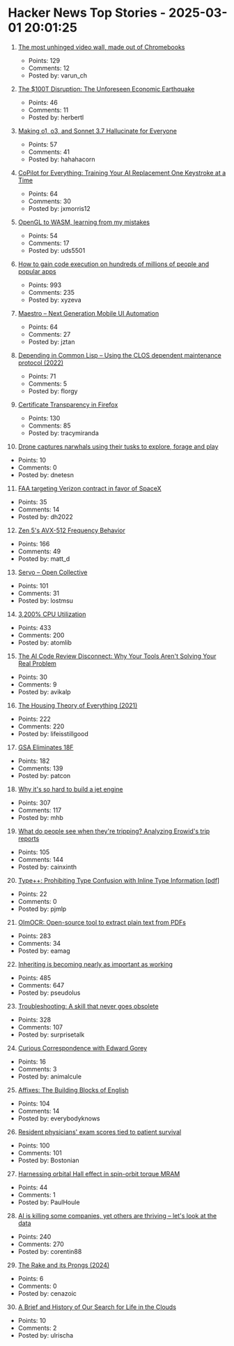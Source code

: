 # Hacker News Top Stories - 2025-03-01 20:01:25

1. [The most unhinged video wall, made out of Chromebooks](https://varun.ch/posts/videowall/)
   - Points: 129
   - Comments: 12
   - Posted by: varun_ch

2. [The $100T Disruption: The Unforeseen Economic Earthquake](https://wildfirelabs.substack.com/p/the-100-trillion-disruption-the-unforeseen)
   - Points: 46
   - Comments: 11
   - Posted by: herbertl

3. [Making o1, o3, and Sonnet 3.7 Hallucinate for Everyone](https://bengarcia.dev/making-o1-o3-and-sonnet-3-7-hallucinate-for-everyone)
   - Points: 57
   - Comments: 41
   - Posted by: hahahacorn

4. [CoPilot for Everything: Training Your AI Replacement One Keystroke at a Time](https://substack.com/home/post/p-158101095)
   - Points: 64
   - Comments: 30
   - Posted by: jxmorris12

5. [OpenGL to WASM, learning from my mistakes](https://uds5501.github.io/mindpalace/2025/03/01/opengl-webgl-porting.html)
   - Points: 54
   - Comments: 17
   - Posted by: uds5501

6. [How to gain code execution on hundreds of millions of people and popular apps](https://kibty.town/blog/todesktop/)
   - Points: 993
   - Comments: 235
   - Posted by: xyzeva

7. [Maestro – Next Generation Mobile UI Automation](https://github.com/mobile-dev-inc/Maestro)
   - Points: 64
   - Comments: 27
   - Posted by: jztan

8. [Depending in Common Lisp – Using the CLOS dependent maintenance protocol (2022)](https://stevelosh.com/blog/2022/08/depending-in-common-lisp/)
   - Points: 71
   - Comments: 5
   - Posted by: florgy

9. [Certificate Transparency in Firefox](https://blog.transparency.dev/ct-in-firefox)
   - Points: 130
   - Comments: 85
   - Posted by: tracymiranda

10. [Drone captures narwhals using their tusks to explore, forage and play](https://phys.org/news/2025-02-drone-captures-narwhals-tusks-explore.html)
   - Points: 10
   - Comments: 0
   - Posted by: dnetesn

11. [FAA targeting Verizon contract in favor of SpaceX](https://www.washingtonpost.com/business/2025/02/26/musk-starlink-doge-faa-verizon/)
   - Points: 35
   - Comments: 14
   - Posted by: dh2022

12. [Zen 5's AVX-512 Frequency Behavior](https://chipsandcheese.com/p/zen-5s-avx-512-frequency-behavior)
   - Points: 166
   - Comments: 49
   - Posted by: matt_d

13. [Servo – Open Collective](https://github.com/sponsors/servo)
   - Points: 101
   - Comments: 31
   - Posted by: lostmsu

14. [3,200% CPU Utilization](https://josephmate.github.io/2025-02-26-3200p-cpu-util/)
   - Points: 433
   - Comments: 200
   - Posted by: atomlib

15. [The AI Code Review Disconnect: Why Your Tools Aren't Solving Your Real Problem](https://avikalpg.github.io/blog/articles/20250301_ai_code_reviews_vs_code_review_interfaces.html)
   - Points: 30
   - Comments: 9
   - Posted by: avikalp

16. [The Housing Theory of Everything (2021)](https://worksinprogress.co/issue/the-housing-theory-of-everything/)
   - Points: 222
   - Comments: 220
   - Posted by: lifeisstillgood

17. [GSA Eliminates 18F](https://www.nextgov.com/people/2025/03/gsa-eliminates-18f/403400/)
   - Points: 182
   - Comments: 139
   - Posted by: patcon

18. [Why it's so hard to build a jet engine](https://www.construction-physics.com/p/why-its-so-hard-to-build-a-jet-engine)
   - Points: 307
   - Comments: 117
   - Posted by: mhb

19. [What do people see when they're tripping? Analyzing Erowid's trip reports](https://themicrodose.substack.com/p/what-do-people-see-when-theyre-tripping)
   - Points: 105
   - Comments: 144
   - Posted by: cainxinth

20. [Type++: Prohibiting Type Confusion with Inline Type Information [pdf]](https://www.ndss-symposium.org/wp-content/uploads/2025-53-paper.pdf)
   - Points: 22
   - Comments: 0
   - Posted by: pjmlp

21. [OlmOCR: Open-source tool to extract plain text from PDFs](https://olmocr.allenai.org/)
   - Points: 283
   - Comments: 34
   - Posted by: eamag

22. [Inheriting is becoming nearly as important as working](https://www.economist.com/leaders/2025/02/27/inheriting-is-becoming-nearly-as-important-as-working)
   - Points: 485
   - Comments: 647
   - Posted by: pseudolus

23. [Troubleshooting: A skill that never goes obsolete](https://www.autodidacts.io/troubleshooting/)
   - Points: 328
   - Comments: 107
   - Posted by: surprisetalk

24. [Curious Correspondence with Edward Gorey](https://www.tcj.com/the-curious-correspondence/)
   - Points: 16
   - Comments: 3
   - Posted by: animalcule

25. [Affixes: The Building Blocks of English](https://www.affixes.org/index.html)
   - Points: 104
   - Comments: 14
   - Posted by: everybodyknows

26. [Resident physicians' exam scores tied to patient survival](https://hms.harvard.edu/news/resident-physicians-exam-scores-tied-patient-survival)
   - Points: 100
   - Comments: 101
   - Posted by: Bostonian

27. [Harnessing orbital Hall effect in spin-orbit torque MRAM](https://www.nature.com/articles/s41467-024-55437-x)
   - Points: 44
   - Comments: 1
   - Posted by: PaulHoule

28. [AI is killing some companies, yet others are thriving – let's look at the data](https://www.elenaverna.com/p/ai-is-killing-some-companies-yet)
   - Points: 240
   - Comments: 270
   - Posted by: corentin88

29. [The Rake and its Prongs (2024)](https://christiantietze.de/posts/2024/06/the-rake-and-its-prongs/)
   - Points: 6
   - Comments: 0
   - Posted by: cenazoic

30. [A Brief and History of Our Search for Life in the Clouds](https://www.smithsonianmag.com/science-nature/a-brief-and-amazing-history-of-our-search-for-life-in-the-clouds-180985981/)
   - Points: 10
   - Comments: 2
   - Posted by: ulrischa

